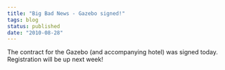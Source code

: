 ```yaml
---
title: "Big Bad News - Gazebo signed!"
tags: blog
status: published
date: "2010-08-28"
---
```


The contract for the Gazebo (and accompanying hotel) was signed today. Registration will be up next week!
